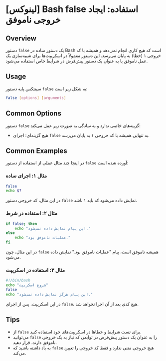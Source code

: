 # [لینوکس] Bash false استفاده: ایجاد خروجی ناموفق

## Overview
دستور `false` یک دستور ساده در Bash است که هیچ کاری انجام نمی‌دهد و همیشه با کد خروجی ۱ (خطا) به پایان می‌رسد. این دستور معمولاً در اسکریپت‌ها برای شبیه‌سازی یک عمل ناموفق یا به عنوان یک دستور پیش‌فرض در شرایط خاص استفاده می‌شود.

## Usage
سینتکس پایه دستور `false` به شکل زیر است:

```bash
false [options] [arguments]
```

## Common Options
دستور `false` گزینه‌های خاصی ندارد و به سادگی به صورت زیر عمل می‌کند:
- هیچ گزینه‌ای: اجرای `false` به تنهایی همیشه با کد خروجی ۱ به پایان می‌رسد.

## Common Examples
در اینجا چند مثال عملی از استفاده از دستور `false` آورده شده است:

### مثال ۱: اجرای ساده
```bash
false
echo $?
```
در این مثال، کد خروجی دستور `false` نمایش داده می‌شود که باید ۱ باشد.

### مثال ۲: استفاده در شرط
```bash
if false; then
    echo "این پیام نمایش داده نمی‌شود."
else
    echo "عملیات ناموفق بود."
fi
```
در این مثال، چون `false` همیشه ناموفق است، پیام "عملیات ناموفق بود." نمایش داده می‌شود.

### مثال ۳: استفاده در اسکریپت
```bash
#!/bin/bash
echo "شروع اسکریپت"
false
echo "این پیام هرگز نمایش داده نمی‌شود."
```
در این اسکریپت، پس از اجرای `false`، هیچ کدی بعد از آن اجرا نخواهد شد.

## Tips
- از `false` برای تست شرایط و خطاها در اسکریپت‌های خود استفاده کنید.
- می‌توانید `false` را به عنوان یک دستور پیش‌فرض در توابعی که نیاز به یک خروجی ناموفق دارند، قرار دهید.
- به یاد داشته باشید که `false` هیچ خروجی متنی ندارد و فقط کد خروجی را تعیین می‌کند.